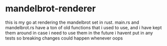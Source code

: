 # mandelbrot-renderer

this is my go at rendering the mandelbrot set in rust. main.rs and mandelbrot.rs have a ton of old functions that i used to use, and i have kept them around in case i need to use them in the future
i havent put in any tests so breaking changes could happen whenever oops

